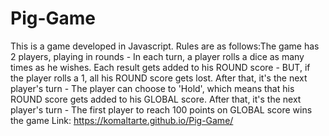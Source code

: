 # Pig-Game
This is a game developed in Javascript. Rules are as follows:The game has 2 players, playing in rounds - In each turn, a player rolls a dice as many times as he wishes. Each result gets added to his ROUND score - BUT, if the player rolls a 1, all his ROUND score gets lost. After that, it's the next player's turn - The player can choose to 'Hold', which means that his ROUND score gets added to his GLOBAL score. After that, it's the next player's turn - The first player to reach 100 points on GLOBAL score wins the game
Link:  https://komaltarte.github.io/Pig-Game/
